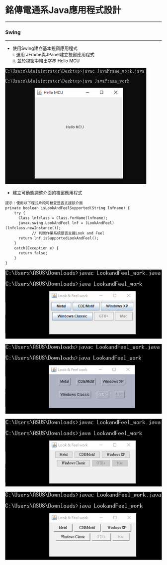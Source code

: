 # 銘傳電通系Java應用程式設計

----

### Swing

----
* 使用Swing建立基本視窗應用程式<br>
i.  運用 JFrame與JPanel建立視窗應用程式<br>
ii. 並於視窗中繪出字串  Hello MCU

![image](https://github.com/aiden00713/Java-AWT/blob/master/10_Swing/screenshot/1.png)

* 建立可動態調整介面的視窗應用程式<br>

```
提示：使用以下程式片段可檢查是否支援該介面
private boolean isLookAndFeelSupported(String lnfname) {
    try { 
      Class lnfclass = Class.forName(lnfname);
      javax.swing.LookAndFeel lnf = (LookAndFeel)(lnfclass.newInstance());
            // 判斷作業系統是否支援Look and Feel
      return lnf.isSupportedLookAndFeel();
    } 
    catch(Exception e) { 
      return false;    
    }
}
```

![image](https://github.com/aiden00713/Java-AWT/blob/master/10_Swing/screenshot/2-1.png)


![image](https://github.com/aiden00713/Java-AWT/blob/master/10_Swing/screenshot/2-2.png)


![image](https://github.com/aiden00713/Java-AWT/blob/master/10_Swing/screenshot/2-3.png)


![image](https://github.com/aiden00713/Java-AWT/blob/master/10_Swing/screenshot/2-4.png)
